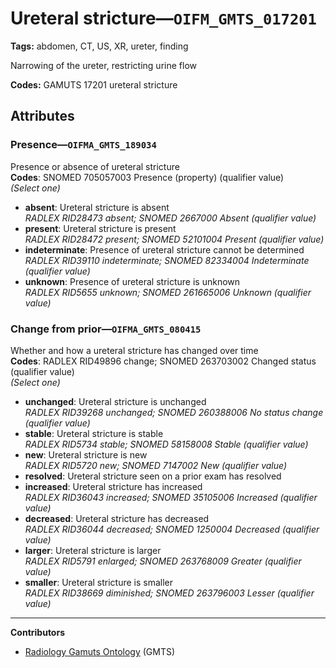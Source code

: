 # Ureteral stricture—`OIFM_GMTS_017201`

**Tags:** abdomen, CT, US, XR, ureter, finding

Narrowing of the ureter, restricting urine flow

**Codes:** GAMUTS 17201 ureteral stricture

## Attributes

### Presence—`OIFMA_GMTS_189034`

Presence or absence of ureteral stricture  
**Codes**: SNOMED 705057003 Presence (property) (qualifier value)  
*(Select one)*

- **absent**: Ureteral stricture is absent  
_RADLEX RID28473 absent; SNOMED 2667000 Absent (qualifier value)_
- **present**: Ureteral stricture is present  
_RADLEX RID28472 present; SNOMED 52101004 Present (qualifier value)_
- **indeterminate**: Presence of ureteral stricture cannot be determined  
_RADLEX RID39110 indeterminate; SNOMED 82334004 Indeterminate (qualifier value)_
- **unknown**: Presence of ureteral stricture is unknown  
_RADLEX RID5655 unknown; SNOMED 261665006 Unknown (qualifier value)_

### Change from prior—`OIFMA_GMTS_080415`

Whether and how a ureteral stricture has changed over time  
**Codes**: RADLEX RID49896 change; SNOMED 263703002 Changed status (qualifier value)  
*(Select one)*

- **unchanged**: Ureteral stricture is unchanged  
_RADLEX RID39268 unchanged; SNOMED 260388006 No status change (qualifier value)_
- **stable**: Ureteral stricture is stable  
_RADLEX RID5734 stable; SNOMED 58158008 Stable (qualifier value)_
- **new**: Ureteral stricture is new  
_RADLEX RID5720 new; SNOMED 7147002 New (qualifier value)_
- **resolved**: Ureteral stricture seen on a prior exam has resolved  
- **increased**: Ureteral stricture has increased  
_RADLEX RID36043 increased; SNOMED 35105006 Increased (qualifier value)_
- **decreased**: Ureteral stricture has decreased  
_RADLEX RID36044 decreased; SNOMED 1250004 Decreased (qualifier value)_
- **larger**: Ureteral stricture is larger  
_RADLEX RID5791 enlarged; SNOMED 263768009 Greater (qualifier value)_
- **smaller**: Ureteral stricture is smaller  
_RADLEX RID38669 diminished; SNOMED 263796003 Lesser (qualifier value)_

---

**Contributors**

- [Radiology Gamuts Ontology](https://gamuts.net/) (GMTS)